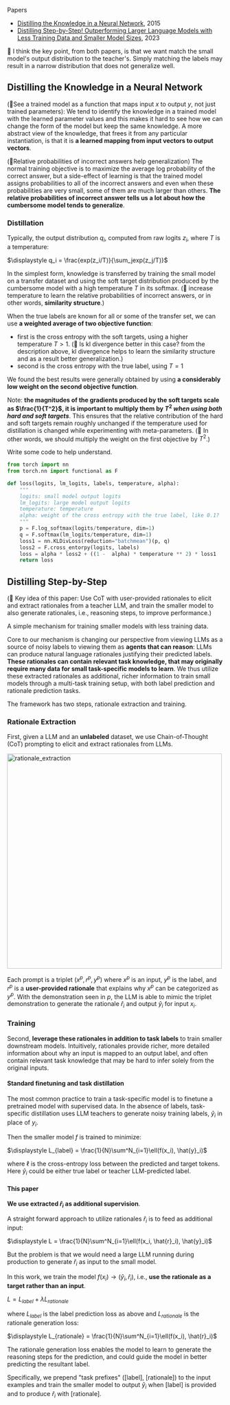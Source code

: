 Papers
* [Distilling the Knowledge in a Neural Network](https://arxiv.org/abs/1503.02531), 2015
* [Distilling Step-by-Step! Outperforming Larger Language Models with Less Training Data and Smaller Model Sizes](https://arxiv.org/abs/2305.02301), 2023

🤔 I think the key point, from both papers, is that we want match the small model's output distribution to the teacher's. Simply matching the labels may result in a narrow distribution that does not generalize well.

## Distilling the Knowledge in a Neural Network

(🤔See a trained model as a function that maps input $x$ to output $y$, not just trained parameters): We tend to identify the knowledge in a trained model with the learned parameter values and this makes it hard to see how we can change the form of the model but keep the same knowledge. A more abstract view of the knowledge, that frees it from any particular instantiation, is that it is **a learned mapping from input vectors to output vectors**.

(🤔Relative probabilities of incorrect answers help generalization) The normal training objective is to maximize the average log probability of the correct answer, but a side-effect of learning is that the trained model assigns probabilities to all of the incorrect answers and even when these probabilities are very small, some of them are much larger than others. **The relative probabilities of incorrect answer tells us a lot about how the cumbersome model tends to generalize**. 

### Distillation
Typically, the output distribution $q_i$, computed from raw logits $z_i$, where $T$ is a temperature:

$\displaystyle q_i = \frac{exp(z_i/T)}{\sum_jexp(z_j/T)}$

In the simplest form, knowledge is transferred by training the small model on a transfer dataset and using the soft target distribution produced by the cumbersome model with a high temperature $T$ in its softmax. (🤔 increase temperature to learn the relative probabilities of incorrect answers, or in other words, **similarity structure**.)

When the true labels are known for all or some of the transfer set, we can use **a weighted average of two objective function**:
* first is the cross entropy with the soft targets, using a higher temperature $T > 1$. (🤔 Is kl divergence better in this case? from the description above, kl divergence helps to learn the similarity structure and as a result better generalization.)
* second is the cross entropy with the true label, using $T = 1$

We found the best results were generally obtained by using **a considerably low weight on the second objective function**.

Note: **the magnitudes of the gradients produced by the soft targets scale as $\frac{1}{T^2}$, it is important to multiply them by $T^2$ _when using both hard and soft targets_**. This ensures that the relative contribution of the hard and soft targets remain roughly unchanged if the temperature used for distillation is changed while experimenting with meta-parameters.
(🤔 In other words, we should multiply the weight on the first objective by $T^2$.)

Write some code to help understand.
```python
from torch import nn
from torch.nn import functional as F

def loss(logits, lm_logits, labels, temperature, alpha):
    """
    logits: small model output logits
    lm_logits: large model output logits
    temperature: temperature
    alpha: weight of the cross entropy with the true label, like 0.1?
    """
    p = F.log_softmax(logits/temperature, dim=1)
    q = F.softmax(lm_logits/temperature, dim=1)
    loss1 = nn.KLDivLoss(reduction="batchmean")(p, q)
    loss2 = F.cross_entorpy(logits, labels)
    loss = alpha * loss2 + ((1 -  alpha) * temperature ** 2) * loss1
    return loss
```

## Distilling Step-by-Step

(🤔 Key idea of this paper: Use CoT with user-provided rationales to elicit and extract rationales from a teacher LLM, and train the smaller model to also generate rationales, i.e., reasoning steps, to improve performance.)

A simple mechanism for training smaller models with less training data.

Core to our mechanism is changing our perspective from viewing LLMs as a source of noisy labels to viewing them as **agents that can reason**: LLMs can produce natural language rationales justifying their predicted labels. **These rationales can contain relevant task knowledge, that may originally require many data for small task-specific models to learn**. We thus utilize these extracted rationales as additional, richer information to train small models through a multi-task training setup, with both label prediction and rationale prediction tasks.

The framework has two steps, rationale extraction and training.

### Rationale Extraction
First, given a LLM and an **unlabeled** dataset, we use Chain-of-Thought (CoT) prompting to elicit and extract rationales from LLMs.

<img src="assets/rationale_extraction.png" alt="rationale_extraction" width="500"/>

Each prompt is a triplet $(x^p, r^p, y^p)$ where $x^p$ is an input, $y^p$ is the label, and $r^p$ is a **user-provided rationale** that explains why $x^p$ can be categorized as $y^p$. With the demonstration seen in $p$, the LLM is able to mimic the triplet demonstration to generate the rationale $\hat{r}_i$ and output $\hat{y}_i$ for input $x_i$.

### Training
Second, **leverage these rationales in addition to task labels** to train smaller downstream models. Intuitively, rationales provide richer, more detailed information about why an input is mapped to an output label, and often contain relevant task knowledge that may be hard to infer solely from the original inputs.

#### Standard finetuning and task distillation

The most common practice to train a task-specific model is to finetune a pretrained model with supervised data. In the absence of labels, task-specific distillation uses LLM teachers to generate noisy training labels, $\hat{y}_i$ in place of $y_i$.

Then the smaller model $f$ is trained to minimize:

$\displaystyle L_{label} = \frac{1}{N}\sum^N_{i=1}\ell(f(x_i), \hat{y}_i)$

where $\ell$ is the cross-entropy loss between the predicted and target tokens.
Here $\hat{y}_i$ could be either true label or teacher LLM-predicted label.

#### This paper
**We use extracted $\hat{r}_i$ as additional supervision**.

A straight forward approach to utilize rationales $\hat{r}_i$ is to feed as additional input:

$\displaystyle L = \frac{1}{N}\sum^N_{i=1}\ell(f(x_i, \hat{r}_i), \hat{y}_i)$

But the problem is that we would need a large LLM running during production to generate $\hat{r}_i$ as input to the small model.

In this work, we train the model $f(x_i) \to (\hat{y}_i, \hat{r}_i)$, i.e., **use the rationale as a target rather than an input**.

$L = L_{label} + \lambda L_{rationale}$

where $L_{label}$ is the label prediction loss as above and $L_{rationale}$ is the rationale generation loss:

$\displaystyle L_{rationale} = \frac{1}{N}\sum^N_{i=1}\ell(f(x_i), \hat{r}_i)$

The rationale generation loss enables the model to learn to generate the reasoning steps for the prediction, and could guide the model in better predicting the resultant label.

Specifically, we prepend "task prefixes" ([label], [rationale]) to the input examples and train the smaller model to output $\hat{y}_i$ when [label] is provided and to produce $\hat{r}_i$ with [rationale].








